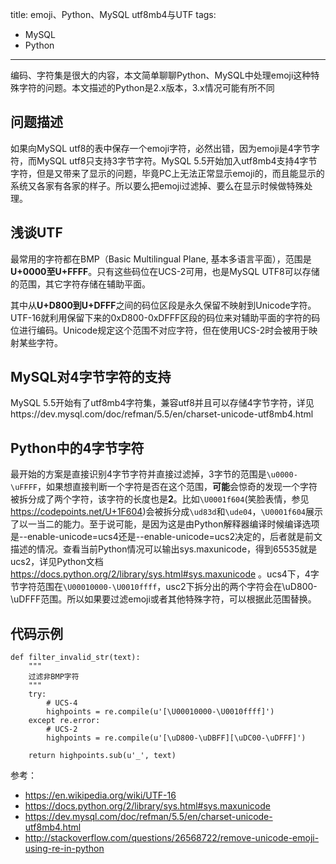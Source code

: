 title: emoji、Python、MySQL utf8mb4与UTF
tags:
- MySQL
- Python
---



编码、字符集是很大的内容，本文简单聊聊Python、MySQL中处理emoji这种特殊字符的问题。本文描述的Python是2.x版本，3.x情况可能有所不同

## 问题描述

如果向MySQL utf8的表中保存一个emoji字符，必然出错，因为emoji是4字节字符，而MySQL utf8只支持3字节字符。MySQL 5.5开始加入utf8mb4支持4字节字符，但是又带来了显示的问题，毕竟PC上无法正常显示emoji的，而且能显示的系统又各家有各家的样子。所以要么把emoji过滤掉、要么在显示时候做特殊处理。

## 浅谈UTF

最常用的字符都在BMP（Basic Multilingual Plane, 基本多语言平面），范围是**U+0000至U+FFFF**。只有这些码位在UCS-2可用，也是MySQL UTF8可以存储的范围，其它字符存储在辅助平面。

其中从**U+D800到U+DFFF**之间的码位区段是永久保留不映射到Unicode字符。UTF-16就利用保留下来的0xD800-0xDFFF区段的码位来对辅助平面的字符的码位进行编码。Unicode规定这个范围不对应字符，但在使用UCS-2时会被用于映射某些字符。

## MySQL对4字节字符的支持

MySQL 5.5开始有了utf8mb4字符集，兼容utf8并且可以存储4字节字符，详见https://dev.mysql.com/doc/refman/5.5/en/charset-unicode-utf8mb4.html

## Python中的4字节字符

最开始的方案是直接识别4字节字符并直接过滤掉，3字节的范围是`\u0000-\uFFFF`，如果想直接判断一个字符是否在这个范围，**可能**会惊奇的发现一个字符被拆分成了两个字符，该字符的长度也是**2**。比如`\U0001f604`(笑脸表情，参见<https://codepoints.net/U+1F604>)会被拆分成`\ud83d`和`\ude04`，`\U0001f604`展示了以一当二的能力。至于说可能，是因为这是由Python解释器编译时候编译选项是--enable-unicode=ucs4还是--enable-unicode=ucs2决定的，后者就是前文描述的情况。查看当前Python情况可以输出sys.maxunicode，得到65535就是ucs2，详见Python文档<https://docs.python.org/2/library/sys.html#sys.maxunicode> 。ucs4下，4字节字符范围在`\U00010000-\U0010ffff`，usc2下拆分出的两个字符会在\uD800-\uDFFF范围。所以如果要过滤emoji或者其他特殊字符，可以根据此范围替换。

## 代码示例

``` 
def filter_invalid_str(text):
	"""
	过滤非BMP字符
	"""
	try:
		# UCS-4
		highpoints = re.compile(u'[\U00010000-\U0010ffff]')
	except re.error:
		# UCS-2
		highpoints = re.compile(u'[\uD800-\uDBFF][\uDC00-\uDFFF]')

	return highpoints.sub(u'_', text)

```



参考：

- https://en.wikipedia.org/wiki/UTF-16
- <https://docs.python.org/2/library/sys.html#sys.maxunicode>
- https://dev.mysql.com/doc/refman/5.5/en/charset-unicode-utf8mb4.html
- http://stackoverflow.com/questions/26568722/remove-unicode-emoji-using-re-in-python